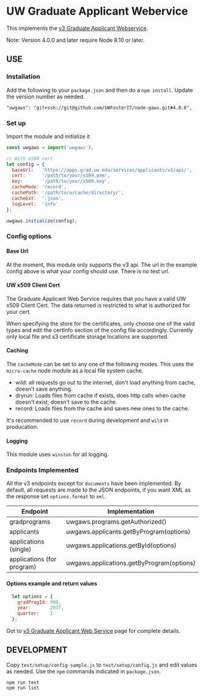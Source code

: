 # UW Graduate Applicant Webervice

This implements the [v3 Graduate Applicant Webservice](https://webdev.grad.uw.edu/grad_appl/documentation/uwnetid/version3api.html).

Note: Version 4.0.0 and later require Node 8.10 or later.

## USE

### Installation

Add the following to your `package.json` and then do a `npm install`. Update the version number as needed.

    "uwgaws": "git+ssh://git@github.com/UWFosterIT/node-gaws.git#4.0.0",

### Set up

Import the module and initialize it

```JavaScript
const uwgaws = import('uwgaws');

// With x509 cert
let config = {
  baseUrl:   'https://apps.grad.uw.edu/services/applicants/v3/api/',
  cert:      '/path/to/your/x509.pem',
  key:       '/path/to/your/x509.key',
  cacheMode: 'record',
  cachePath: '/path/to/a/cache/directory/',
  cacheExt:  '.json',
  logLevel:  'info'
};

uwgaws.initialize(config);
```

### Config options

#### Base Url

At the moment, this module only supports the v3 api. The url in the example config above is what your config should use. There is no test url.

#### UW x509 Client Cert

The Graduate Applicant Web Service requires that you have a valid UW x509 Client Cert. The data returned is restricted to what is authorized for your cert.

When specifying the store for the certificates, only choose one of the valid types and edit the certInfo section of the config file accordingly. Currently only local file and s3 certificate storage locations are supported.

#### Caching

The ``cacheMode`` can be set to any one of the following modes.  This uses the ``micro-cache`` node module as a local file system cache.

- wild: all requests go out to the internet, don't load anything from cache, doesn't save anything.
- dryrun: Loads files from cache if exists, does http calls when cache doesn't exist, doesn't save to the cache.
- record: Loads files from the cache and saves new ones to the cache.

It's recommended to use `record` during development and `wild` in producation.

#### Logging

This module uses ``winston`` for all logging.

### Endpoints Implemented

All the v3 endpoints except for `documents` have been implemented. By default, all requests are made to the JSON endpoints, if you want XML as the response set `options.format` to `xml`.

Endpoint|Implementation
-|-
gradprograms|uwgaws.programs.getAuthorized()
applicants|uwgaws.applicants.getByProgram(options)
applications (single)|uwgaws.applications.getById(options)
applications (for program)|uwgaws.applications.getByProgram(options)

#### Options example and return values

```Javascript
  let options = {
    gradProgId: 999,
    year:       2037,
    quarter:    1
  };
```

Got to  [v3 Graduate Applicant Web Service](https://webdev.grad.uw.edu/grad_appl/documentation/uwnetid/version3api.html) page for complete details.

## DEVELOPMENT

Copy ``test/setup/config-sample.js`` to ``test/setup/config.js`` and edit values as needed. Use the ``npm`` commands indicated in ``package.json``.

    npm run test
    npm run lint
